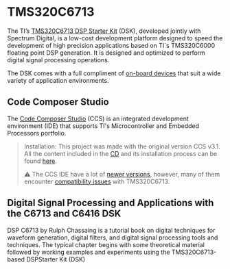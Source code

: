 # TMS320C6713

The TI’s [TMS320C6713 DSP Starter Kit](https://www.ti.com/tool/TMDSDSK6713?utm_source=google&utm_medium=cpc&utm_campaign=epd-pro-null-44700045336317896_prodfolderdynamic-cpc-pf-google-wwe_int&utm_content=prodfolddynamic&ds_k=DYNAMIC+SEARCH+ADS&DCM=yes&gad_source=1&gclid=Cj0KCQjwiYOxBhC5ARIsAIvdH53n28aNCoVE2ZOj320liwUfzcW4QVjyPzdt2Vdv1RH4B3XFc7M_Uw0aAtKNEALw_wcB&gclsrc=aw.ds) (DSK), developed jointly with Spectrum Digital, is a low-cost development platform designed to speed the development of high precision applications based on TI´s TMS320C6000 floating point DSP generation. It is designed and optimized to perform digital signal processing operations. 

The DSK comes with a full compliment of [on-board devices](https://image.slideserve.com/745747/tms320c6713-dsk-block-diagram-l.jpg) that suit a wide variety of application environments.



## Code Composer Studio
The [Code Composer Studio](https://community.element14.com/products/devtools/technicallibrary/w/documents/9304/texas-instruments-code-composer-studio-ccstudio-ide-overview) (CCS) is an integrated development environment (IDE) that supports TI's Microcontroller and Embedded Processors portfolio.

> Installation: This project was made with the original version CCS v3.1. All the content included in the [CD](https://5.imimg.com/data5/SELLER/Default/2023/2/BF/PQ/IG/139567121/dsp-starter-kit-dsk-starter-kit-tms320c6713.png) and its installation process can be found [here](https://github.com/NibiruFT/TMS320C6713/tree/main/Installation).
>
> ⚠️ The CCS IDE have a lot of [newer versions](https://www.ti.com/tool/download/CCSTUDIO), however, many of them encounter [compatibility issues](https://e2e.ti.com/support/tools/code-composer-studio-group/ccs/f/code-composer-studio-forum/260934/compatibility-ccs-with-tms320c6713-dsk-kit) with TMS320C6713.

## Digital Signal Processing and Applications with the C6713 and C6416 DSK

DSP C6713 by Rulph Chassaing is a tutorial book on digital techniques for waveform generation, digital filters, and digital signal processing tools and techniques. The typical chapter begins with some theoretical material followed by working examples and experiments using the TMS320C6713-based DSPStarter Kit (DSK)
